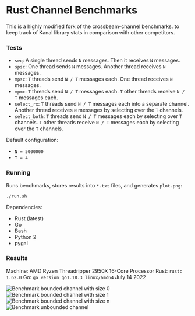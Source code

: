 # Rust Channel Benchmarks
This is a highly modified fork of the crossbeam-channel benchmarks. to keep track of Kanal library stats in comparison with other competitors.
### Tests

* `seq`: A single thread sends `N` messages. Then it receives `N` messages.
* `spsc`: One thread sends `N` messages. Another thread receives `N` messages.
* `mpsc`: `T` threads send `N / T` messages each. One thread receives `N` messages.
* `mpmc`: `T` threads send `N / T` messages each. `T` other threads receive `N / T` messages each.
* `select_rx`: `T` threads send `N / T` messages each into a separate channel. Another thread receives `N` messages by selecting over the `T` channels.
* `select_both`: `T` threads send `N / T` messages each by selecting over `T` channels. `T` other threads receive `N / T` messages each by selecting over the `T` channels.

Default configuration:

- `N = 5000000`
- `T = 4`

### Running

Runs benchmarks, stores results into `*.txt` files, and generates `plot.png`:

```
./run.sh
```

Dependencies:

- Rust (latest)
- Go
- Bash
- Python 2
- pygal

### Results

Machine: AMD Ryzen Threadripper 2950X 16-Core Processor
Rust: `rustc 1.62.0`
Go: `go version go1.18.3 linux/amd64`
July 14 2022

![Benchmark bounded channel with size 0](https://i.imgur.com/vEBirUw.png)
![Benchmark bounded channel with size 1](https://i.imgur.com/iDETIAK.png)
![Benchmark bounded channel with size n](https://i.imgur.com/qdjXzyh.png)
![Benchmark unbounded channel](https://i.imgur.com/idxEm3k.png)